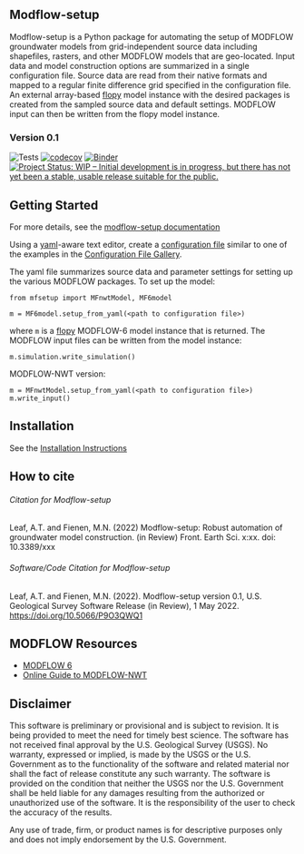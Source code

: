 
Modflow-setup
-----------------------------------------------
Modflow-setup is a Python package for automating the setup of MODFLOW groundwater models from grid-independent source data including shapefiles, rasters, and other MODFLOW models that are geo-located. Input data and model construction options are summarized in a single configuration file. Source data are read from their native formats and mapped to a regular finite difference grid specified in the configuration file. An external array-based [flopy](https://github.com/modflowpy/flopy) model instance with the desired packages is created from the sampled source data and default settings. MODFLOW input can then be written from the flopy model instance.


### Version 0.1
![Tests](https://github.com/usgs/modflow-setup/workflows/Tests/badge.svg)
[![codecov](https://codecov.io/gh/aleaf/modflow-setup/branch/master/graph/badge.svg)](https://codecov.io/gh/usgs/modflow-setup)
[![Binder](https://mybinder.org/badge_logo.svg)](https://mybinder.org/v2/gh/usgs/modflow-setup/develop?urlpath=lab/tree/examples)
[![Project Status: WIP – Initial development is in progress, but there has not yet been a stable, usable release suitable for the public.](https://www.repostatus.org/badges/latest/wip.svg)](https://www.repostatus.org/#wip)





Getting Started
-----------------------------------------------
For more details, see the [modflow-setup documentation](https://usgs.github.io/modflow-setup/)

Using a [yaml](https://en.wikipedia.org/wiki/YAML)-aware text editor, create a [configuration file](https://aleaf.github.io/modflow-setup/latest/config-file.html) similar to one of the examples in the [Configuration File Gallery](https://usgs.github.io/modflow-setup/latest/config-file-gallery.html).

The yaml file summarizes source data and parameter settings for setting up the various MODFLOW packages. To set up the model:

```
from mfsetup import MFnwtModel, MF6model

m = MF6model.setup_from_yaml(<path to configuration file>)
```
where `m` is a [flopy](https://github.com/modflowpy/flopy) MODFLOW-6 model instance that is returned. The MODFLOW input files can be written from the model instance:

```
m.simulation.write_simulation()
```

MODFLOW-NWT version:

```
m = MFnwtModel.setup_from_yaml(<path to configuration file>)
m.write_input()
```

Installation
-----------------------------------------------
See the [Installation Instructions](https://usgs.github.io/modflow-setup/latest/installation.html)


How to cite
-----------------------------------------------
###### Citation for Modflow-setup
Leaf, A.T. and Fienen, M.N. (2022) Modflow-setup: Robust automation of groundwater model construction. (in Review) Front. Earth Sci. x:xx. doi: 10.3389/xxx

###### Software/Code Citation for Modflow-setup
Leaf, A.T. and Fienen, M.N. (2022). Modflow-setup version 0.1, U.S. Geological Survey Software Release (in Review), 1 May 2022. https://doi.org/10.5066/P9O3QWQ1

MODFLOW Resources
-----------------------------------------------

+ [MODFLOW 6](https://www.usgs.gov/software/modflow-6-usgs-modular-hydrologic-model)
+ [Online Guide to MODFLOW-NWT](https://water.usgs.gov/ogw/modflow-nwt/MODFLOW-NWT-Guide/)


Disclaimer
----------

This software is preliminary or provisional and is subject to revision. It is
being provided to meet the need for timely best science. The software has not
received final approval by the U.S. Geological Survey (USGS). No warranty,
expressed or implied, is made by the USGS or the U.S. Government as to the
functionality of the software and related material nor shall the fact of release
constitute any such warranty. The software is provided on the condition that
neither the USGS nor the U.S. Government shall be held liable for any damages
resulting from the authorized or unauthorized use of the software. It is the responsibility of the user to check the accuracy of the results.

Any use of trade, firm, or product names is for descriptive purposes only and does not imply endorsement by the U.S. Government.
